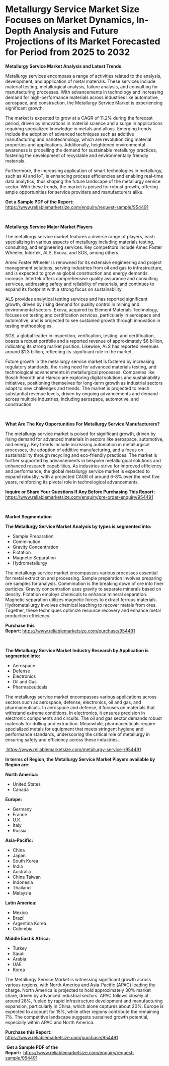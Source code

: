 <p><h1>Metallurgy Service Market Size Focuses on Market Dynamics, In-Depth Analysis and Future Projections of its Market Forecasted for Period from 2025 to 2032</h1></p><p><strong>Metallurgy Service Market Analysis and Latest Trends</strong></p>
<p><p>Metallurgy services encompass a range of activities related to the analysis, development, and application of metal materials. These services include material testing, metallurgical analysis, failure analysis, and consulting for manufacturing processes. With advancements in technology and increasing demand for high-performance materials across industries like automotive, aerospace, and construction, the Metallurgy Service Market is experiencing significant growth.</p><p>The market is expected to grow at a CAGR of 11.2% during the forecast period, driven by innovations in material science and a surge in applications requiring specialized knowledge in metals and alloys. Emerging trends include the adoption of advanced techniques such as additive manufacturing and nanotechnology, which are revolutionizing material properties and applications. Additionally, heightened environmental awareness is propelling the demand for sustainable metallurgy practices, fostering the development of recyclable and environmentally friendly materials.</p><p>Furthermore, the increasing application of smart technologies in metallurgy, such as AI and IoT, is enhancing process efficiencies and enabling real-time data analytics, thus shaping the future landscape of the metallurgy service sector. With these trends, the market is poised for robust growth, offering ample opportunities for service providers and manufacturers alike.</p></p>
<p><strong>Get a Sample PDF of the Report:&nbsp;</strong> <a href="https://www.reliablemarketsize.com/enquiry/request-sample/954491?utm_campaign=3322&utm_medium=2&utm_source=Github&utm_content=ia&utm_term=18042025&utm_id=metallurgy-service">https://www.reliablemarketsize.com/enquiry/request-sample/954491</a></p>
<p>&nbsp;</p>
<p><strong>Metallurgy Service Major Market Players</strong></p>
<p><p>The metallurgy service market features a diverse range of players, each specializing in various aspects of metallurgy including materials testing, consulting, and engineering services. Key competitors include Amec Foster Wheeler, Intertek, ALS, Exova, and SGS, among others.</p><p>Amec Foster Wheeler is renowned for its extensive engineering and project management solutions, serving industries from oil and gas to infrastructure, and is expected to grow as global construction and energy demands increase. Intertek offers comprehensive quality assurance and consulting services, addressing safety and reliability of materials, and continues to expand its footprint with a strong focus on sustainability.</p><p>ALS provides analytical testing services and has reported significant growth, driven by rising demand for quality control in mining and environmental sectors. Exova, acquired by Element Materials Technology, focuses on testing and certification services, particularly in aerospace and automotive, and is projected to see sustained growth through innovation in testing methodologies.</p><p>SGS, a global leader in inspection, verification, testing, and certification, boasts a robust portfolio and a reported revenue of approximately $6 billion, indicating its strong market position. Likewise, ALS has reported revenues around $1.3 billion, reflecting its significant role in the market.</p><p>Future growth in the metallurgy service market is fostered by increasing regulatory standards, the rising need for advanced materials testing, and technological advancements in metallurgical processes. Companies like Bosch Rexroth and Harsco are exploring digital solutions and sustainability initiatives, positioning themselves for long-term growth as industrial sectors adapt to new challenges and trends. The market is projected to reach substantial revenue levels, driven by ongoing advancements and demand across multiple industries, including aerospace, automotive, and construction.</p></p>
<p>&nbsp;</p>
<p><strong>What Are The Key Opportunities For Metallurgy Service Manufacturers?</strong></p>
<p><p>The metallurgy service market is poised for significant growth, driven by rising demand for advanced materials in sectors like aerospace, automotive, and energy. Key trends include increasing automation in metallurgical processes, the adoption of additive manufacturing, and a focus on sustainability through recycling and eco-friendly practices. The market is further supported by advancements in bespoke metallurgical solutions and enhanced research capabilities. As industries strive for improved efficiency and performance, the global metallurgy service market is expected to expand robustly, with a projected CAGR of around 6-8% over the next five years, reinforcing its pivotal role in technological advancements.</p></p>
<p><strong>Inquire or Share Your Questions If Any Before Purchasing This Report:</strong> <a href="https://www.reliablemarketsize.com/enquiry/pre-order-enquiry/954491?utm_campaign=3322&utm_medium=2&utm_source=Github&utm_content=ia&utm_term=18042025&utm_id=metallurgy-service">https://www.reliablemarketsize.com/enquiry/pre-order-enquiry/954491</a></p>
<p>&nbsp;</p>
<p><strong>Market Segmentation</strong></p>
<p><strong>The Metallurgy Service Market Analysis by types is segmented into:</strong></p>
<p><ul><li>Sample Preparation</li><li>Comminution</li><li>Gravity Concentration</li><li>Flotation</li><li>Magnetic Separation</li><li>Hydrometallurgy</li></ul></p>
<p><p>The metallurgy service market encompasses various processes essential for metal extraction and processing. Sample preparation involves preparing ore samples for analysis. Comminution is the breaking down of ore into finer particles. Gravity concentration uses gravity to separate minerals based on density. Flotation employs chemicals to enhance mineral separation. Magnetic separation utilizes magnetic forces to extract ferrous materials. Hydrometallurgy involves chemical leaching to recover metals from ores. Together, these techniques optimize resource recovery and enhance metal production efficiency.</p></p>
<p><strong>Purchase this Report:&nbsp;</strong><a href="https://www.reliablemarketsize.com/purchase/954491?utm_campaign=3322&utm_medium=2&utm_source=Github&utm_content=ia&utm_term=18042025&utm_id=metallurgy-service">https://www.reliablemarketsize.com/purchase/954491</a></p>
<p>&nbsp;</p>
<p><strong>The Metallurgy Service Market Industry Research by Application is segmented into:</strong></p>
<p><ul><li>Aerospace</li><li>Defense</li><li>Electronics</li><li>Oil and Gas</li><li>Pharmaceuticals</li></ul></p>
<p><p>The metallurgy service market encompasses various applications across sectors such as aerospace, defense, electronics, oil and gas, and pharmaceuticals. In aerospace and defense, it focuses on materials that withstand extreme conditions. In electronics, it ensures precision in electronic components and circuits. The oil and gas sector demands robust materials for drilling and extraction. Meanwhile, pharmaceuticals require specialized metals for equipment that meets stringent hygiene and performance standards, underscoring the critical role of metallurgy in ensuring safety and efficiency across these industries.</p></p>
<p><a href="https://www.reliablemarketsize.com/metallurgy-service-r954491?utm_campaign=3322&utm_medium=2&utm_source=Github&utm_content=ia&utm_term=18042025&utm_id=metallurgy-service">&nbsp;https://www.reliablemarketsize.com/metallurgy-service-r954491</a></p>
<p><strong>In terms of Region, the Metallurgy Service Market Players available by Region are:</strong></p>
<p>
    <p> <strong> North America: </strong>
        <ul>
            <li>United States</li>
            <li>Canada</li>
        </ul>
        </p> 
    <p> <strong> Europe: </strong>
        <ul>
            <li>Germany</li>
            <li>France</li>
            <li>U.K.</li>
            <li>Italy</li>
            <li>Russia</li>
        </ul>
        </p> 
    <p> <strong> Asia-Pacific: </strong>
        <ul>
            <li>China</li>
            <li>Japan</li>
            <li>South Korea</li>
            <li>India</li>
            <li>Australia</li>
            <li>China Taiwan</li>
            <li>Indonesia</li>
            <li>Thailand</li>
            <li>Malaysia</li>
        </ul>
        </p> 
    <p> <strong> Latin America: </strong>
        <ul>
            <li>Mexico</li>
            <li>Brazil</li>
            <li>Argentina Korea</li>
            <li>Colombia</li>
        </ul>
        </p> 
    <p> <strong> Middle East & Africa: </strong>
        <ul>
            <li>Turkey</li>
            <li>Saudi</li>
            <li>Arabia</li>
            <li>UAE</li>
            <li>Korea</li>
        </ul>
    </p>
    </p>
<p><p>The Metallurgy Service Market is witnessing significant growth across various regions, with North America and Asia-Pacific (APAC) leading the charge. North America is projected to hold approximately 30% market share, driven by advanced industrial sectors. APAC follows closely at around 28%, fueled by rapid infrastructure development and manufacturing expansion, particularly in China, which alone captures about 20%. Europe is expected to account for 15%, while other regions contribute the remaining 7%. The competitive landscape suggests sustained growth potential, especially within APAC and North America.</p></p>
<p><strong>Purchase this Report: </strong><a href="https://www.reliablemarketsize.com/purchase/954491?utm_campaign=3322&utm_medium=2&utm_source=Github&utm_content=ia&utm_term=18042025&utm_id=metallurgy-service">https://www.reliablemarketsize.com/purchase/954491</a></p>
<p>&nbsp;<strong>Get a Sample PDF of the Report:&nbsp;&nbsp;</strong><a href="https://www.reliablemarketsize.com/enquiry/request-sample/954491?utm_campaign=3322&utm_medium=2&utm_source=Github&utm_content=ia&utm_term=18042025&utm_id=metallurgy-service">https://www.reliablemarketsize.com/enquiry/request-sample/954491</a></p>
<p><strong></strong></p>
<p><p></p><p></p><p></p></p>